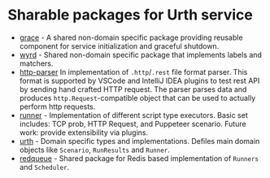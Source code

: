 # Sharable packages for Urth service

* [grace](./grace/README.md) - A shared non-domain specific package providing reusable component for service initialization and graceful shutdown.
* [wyrd](./wyrd/README.md) - Shared non-domain specific package that implements labels and matchers.
* [http-parser](./http-parser/README.md) In implementation of `.http`/`.rest` file format parser. This format is supported by VSCode and IntelliJ IDEA plugins to test rest API by sending hand crafted HTTP request. The parser parses data and produces `http.Request`-compatible object that can be used to actually perform http requests.
* [runner](./runner/) - Implementation of different script type executors. Basic set includes: TCP prob, HTTP Request, and Puppeteer scenario. Future work: provide extensibility via plugins.
* [urth](./urth/) - Domain specific types and implementations. Defiles main domain objects like `Scenario`, `RunResults` and `Runner`.
* [redqueue](./redqueue/) - Shared package for Redis based implementation of `Runners` and `Scheduler`.
